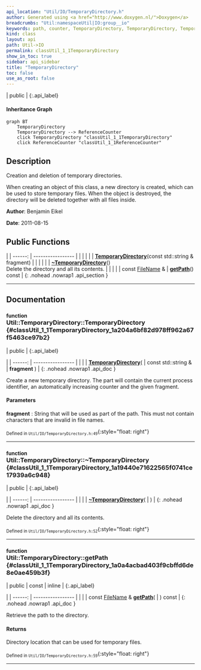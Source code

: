 ```yaml
---
api_location: "Util/IO/TemporaryDirectory.h"
author: Generated using <a href="http://www.doxygen.nl/">Doxygen</a>
breadcrumbs: "Util:namespaceUtil|IO:group__io"
keywords: path, counter, TemporaryDirectory, TemporaryDirectory, TemporaryDirectory, ~TemporaryDirectory, getPath
kind: class
layout: api
path: Util->IO
permalink: classUtil_1_1TemporaryDirectory
show_in_toc: true
sidebar: api_sidebar
title: "TemporaryDirectory"
toc: false
use_as_root: false
---
```


| public |
{:.api_label}

#### Inheritance Graph

```mermaid
graph BT
	TemporaryDirectory
	TemporaryDirectory --> ReferenceCounter
	click TemporaryDirectory "classUtil_1_1TemporaryDirectory"
	click ReferenceCounter "classUtil_1_1ReferenceCounter"
```

## Description

Creation and deletion of temporary directories.

When creating an object of this class, a new directory is created, which can be used to store temporary files. When the object is destroyed, the directory will be deleted together with all files inside.



**Author**: Benjamin Eikel



**Date**: 2011-08-15





## Public Functions

|
| ------: | ----------------- |
|  | |
|  | **[TemporaryDirectory](#classUtil_1_1TemporaryDirectory_1a204a6bf82d978ff962a67f5463ce97b2)**(const std::string & fragment) |
|  | |
|  | **[~TemporaryDirectory](#classUtil_1_1TemporaryDirectory_1a19440e71622565f0741ce17939a6c948)**() <br/> Delete the directory and all its contents. |
|  | |
| const [FileName](classUtil_1_1FileName) & | **[getPath](#classUtil_1_1TemporaryDirectory_1a0a4acbad403f9cbffd6de8e0ae459b3f)**() const |
{: .nohead .nowrap1 .api_section }


-------------------------------------------------------------------

## Documentation

### <small>function</small><br/> Util::TemporaryDirectory::TemporaryDirectory {#classUtil_1_1TemporaryDirectory_1a204a6bf82d978ff962a67f5463ce97b2}

| public |
{:.api_label}

|
| ------: | ----------------- |
|  |
|  **[TemporaryDirectory](#classUtil_1_1TemporaryDirectory_1a204a6bf82d978ff962a67f5463ce97b2)**( | const std::string & | **fragment** ) |
{: .nohead .nowrap1 .api_doc }



Create a new temporary directory. The part will contain the current process identifier, an automatically increasing counter and the given fragment.


#### Parameters
**fragment**
:  String that will be used as part of the path. This must not contain characters that are invalid in file names.







<sub>Defined in `Util/IO/TemporaryDirectory.h:49`</sub>{:style="float: right"}

-------------------------------------------------------------------

### <small>function</small><br/> Util::TemporaryDirectory::~TemporaryDirectory {#classUtil_1_1TemporaryDirectory_1a19440e71622565f0741ce17939a6c948}

| public |
{:.api_label}

|
| ------: | ----------------- |
|  |
|  **[~TemporaryDirectory](#classUtil_1_1TemporaryDirectory_1a19440e71622565f0741ce17939a6c948)**( |  ) |
{: .nohead .nowrap1 .api_doc }

Delete the directory and all its contents.





<sub>Defined in `Util/IO/TemporaryDirectory.h:52`</sub>{:style="float: right"}

-------------------------------------------------------------------

### <small>function</small><br/> Util::TemporaryDirectory::getPath {#classUtil_1_1TemporaryDirectory_1a0a4acbad403f9cbffd6de8e0ae459b3f}

| public | const | inline |
{:.api_label}

|
| ------: | ----------------- |
|  |
| const [FileName](classUtil_1_1FileName) & **[getPath](#classUtil_1_1TemporaryDirectory_1a0a4acbad403f9cbffd6de8e0ae459b3f)**( |  ) const |
{: .nohead .nowrap1 .api_doc }



Retrieve the path to the directory.


#### Returns
Directory location that can be used for temporary files.





<sub>Defined in `Util/IO/TemporaryDirectory.h:59`</sub>{:style="float: right"}

-------------------------------------------------------------------

